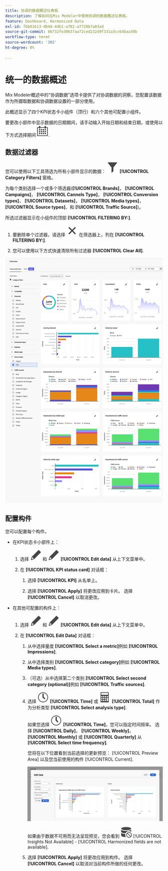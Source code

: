 ```yaml
---
title: 协调的数据概述仪表板
description: 了解如何在Mix Modeler中使用协调的数据概述仪表板。
feature: Dashboard, Harmonized Data
exl-id: fbb01613-d648-4db1-a782-a7720b7a03ad
source-git-commit: 86732fe30637aa72ced232d9f331a3cc64baa39b
workflow-type: tm+mt
source-wordcount: '302'
ht-degree: 0%

---
```


# 统一的数据概述

Mix Modeler概述中的“协调数据”选项卡提供了对协调数据的洞察，您配置该数据作为所摄取数据和协调数据设置的一部分使用。

此概述显示了四个KPI状态卡小组件（顶行）和六个其他可配置小组件。

要更改小部件中显示数据的日期期间，请手动输入开始日期和结束日期，或使用以下方式选择期间 ![日历](../assets/icons/Calendar.svg).

## 数据过滤器

您可以使用以下工具筛选为所有小部件显示的数据： ![筛选](../assets/icons/Filter.svg) **[!UICONTROL Category Filters]** 窗格。

为每个类别选择一个或多个筛选器(**[!UICONTROL Brands]**， **[!UICONTROL Campaigns]**， **[!UICONTROL Cannels Type]**， **[!UICONTROL Conversion types]**， **[!UICONTROL Datasets]**， **[!UICONTROL Media types]**， **[!UICONTROL Source types]**、和 **[!UICONTROL Traffic Source]**)。

所选过滤器显示在小组件的顶部 **[!UICONTROL FILTERING BY:]**.

1. 要删除单个过滤器，请选择 ![关闭](../assets/icons/Close.svg) 在筛选器上，列在 **[!UICONTROL FILTERING BY:]**.

1. 您可以使用以下方式快速清除所有过滤器 **[!UICONTROL Clear All]**.

![统一的数据概述](../assets/harmonized-data-overview.png)


## 配置构件

您可以配置每个构件。

* 在KPI状态卡小部件上：

   1. 选择 ![编辑](../assets/icons/Edit.svg) 和 ![编辑](../assets/icons/Edit.svg) **[!UICONTROL Edit data]** 从上下文菜单中。

   1. 在 **[!UICONTROL KPI status card]** 对话框：

      1. 选择 **[!UICONTROL KPI]** 从名单上。

      1. 选择 **[!UICONTROL Apply]** 将更改应用到卡片。 选择 **[!UICONTROL Cancel]** 以取消更改。

* 在其他可配置的构件上：

   1. 选择 ![编辑](../assets/icons/Edit.svg) 和 ![编辑](../assets/icons/Edit.svg) **[!UICONTROL Edit data]** 从上下文菜单中。

   1. 在 **[!UICONTROL Edit Data]** 对话框：

      1. 从中选择量度 **[!UICONTROL Select a metric]**&#x200B;例如 **[!UICONTROL Impressions]**.
      1. 从中选择类别 **[!UICONTROL Select category]**&#x200B;例如 **[!UICONTROL Media types]**.
      1. （可选）从中选择第二个类别 **[!UICONTROL Select second category (optional)]**&#x200B;例如 **[!UICONTROL Traffic sources]**.
      1. 选择 ![时钟](../assets/icons/Clock.svg) **[!UICONTROL Time]** 或 ![计算器](../assets/icons/Calculator.svg) **[!UICONTROL Total]** 作为分析类型 **[!UICONTROL Select analysis type]**.

         如果您选择 ![时钟](../assets/icons/Clock.svg) **[!UICONTROL Time]**，您可以指定时间频率。 选择 **[!UICONTROL Daily]**， **[!UICONTROL Weekly]**， **[!UICONTROL Monthly]** 或 **[!UICONTROL Quarterly]** 从 **[!UICONTROL Select time frequency]**.

         您将在以下位置看到当前选择的更新预览： [!UICONTROL Preview Area] 以及您当前使用的构件 [!UICONTROL Current].

         ![编辑协调的数据构件](../assets/edit-harmonized-data-widget.png)

         如果由于数据不可用而无法呈现预览，您会看到 ![数据错误](../assets/icons/DataUnavailable.svg) [!UICONTROL Insights Not Available] - [!UICONTROL Harmonized fields are not available].

      1. 选择 **[!UICONTROL Apply]** 将更改应用到构件。 选择 **[!UICONTROL Cancel]** 以取消对当前构件所做的任何更改。
